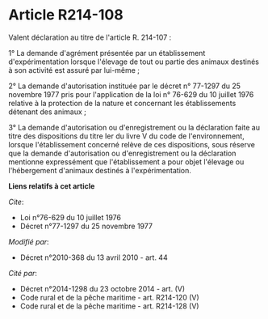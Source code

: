 # Article R214-108

Valent déclaration au titre de l'article R. 214-107 : 

1° La demande d'agrément présentée par un établissement d'expérimentation lorsque l'élevage de tout ou partie des animaux
destinés à son activité est assuré par lui-même ; 

2° La demande d'autorisation instituée par le décret n° 77-1297 du 25 novembre 1977 pris pour l'application de la loi n°
76-629 du 10 juillet 1976 relative à la protection de la nature et concernant les établissements détenant des animaux ; 

3° La demande d'autorisation ou d'enregistrement ou la déclaration faite au titre des dispositions du titre Ier du livre V du
code de l'environnement, lorsque l'établissement concerné relève de ces dispositions, sous réserve que la demande
d'autorisation ou d'enregistrement ou la déclaration mentionne expressément que l'établissement a pour objet l'élevage ou
l'hébergement d'animaux destinés à l'expérimentation.

**Liens relatifs à cet article**

_Cite_:

  - Loi n°76-629 du 10 juillet 1976
  - Décret n°77-1297 du 25 novembre 1977

_Modifié par_:

  - Décret n°2010-368 du 13 avril 2010 - art. 44

_Cité par_:

  - Décret n°2014-1298 du 23 octobre 2014 - art. (V)
  - Code rural et de la pêche maritime - art. R214-120 (V)
  - Code rural et de la pêche maritime - art. R214-128 (V)
